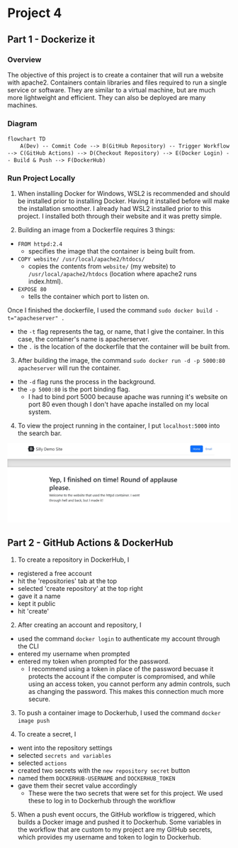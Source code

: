 # Project 4

## Part 1 - Dockerize it

### Overview
The objective of this project is to create a container that will run a website with apache2. Containers contain libraries and files required to run a single service or software. They are similar to a virtual machine, but are much more lightweight and efficient. They can also be deployed are many machines.

### Diagram

```mermaid
flowchart TD
    A(Dev) -- Commit Code --> B(GitHub Repository) -- Trigger Workflow --> C(GitHub Actions) --> D(Checkout Repository) --> E(Docker Login) -- Build & Push --> F(DockerHub)
```
  
### Run Project Locally
1. When installing Docker for Windows, WSL2 is recommended and should be installed prior to installing Docker. Having it installed before will make the installation smoother. I already had WSL2 installed prior to this project. I installed both through their website and it was pretty simple.
  
2. Building an image from a Dockerfile requires 3 things:  
  *  ` FROM httpd:2.4 `  
     * specifies the image that the container is being built from. 
  *  ` COPY website/ /usr/local/apache2/htdocs/ ` 
     * copies the contents from `website/` (my website) to `/usr/local/apache2/htdocs` (location where apache2 runs index.html).
  * `EXPOSE 80` 
     * tells the container which port to listen on.
     
  Once I finished the dockerfile, I used the command ` sudo docker build -t="apacheserver" . `
  * the `-t` flag represents the tag, or name, that I give the container. In this case, the container's name is apacherserver.
  * the `.` is the location of the dockerfile that the container will be built from.
     
 3. After building the image, the command `sudo docker run -d -p 5000:80 apacheserver` will run the container.
  * the `-d` flag runs the process in the background.
  * the `-p 5000:80` is the port binding flag.
    * I had to bind port 5000 because apache was running it's website on port 80 even though I don't have apache installed on my local system.

 4. To view the project running in the container, I put `localhost:5000` into the search bar.
 
 ![My Website](https://github.com/WSU-kduncan/3120-cicd-tylerireland/blob/main/apachesite.JPG)
     
 
 
 ## Part 2 - GitHub Actions & DockerHub
 
 1. To create a repository in DockerHub, I
   * registered a free account
   * hit the 'repositories' tab at the top
   * selected 'create repository' at the top right
   * gave it a name
   * kept it public
   * hit 'create'

2. After creating an account and repository, I 
  * used the command `docker login` to authenticate my account through the CLI
  * entered my username when prompted
  * entered my token when prompted for the password.
    * I recommend using a token in place of the password becuase it protects the account if the computer is compromised, and while using an access token, you cannot perform any admin controls, such as changing the password. This makes this connection much more secure.
    
3. To push a container image to Dockerhub, I used the command `docker image push`

4. To create a secret, I
  * went into the repository settings
  * selected `secrets and variables`
  * selected `actions`
  * created two secrets with the `new repository secret` button
  * named them `DOCKERHUB-USERNAME` and `DOCKERHUB_TOKEN`
  * gave them their secret value accordingly
    * These were the two secrets that were set for this project. We used these to log in to Dockerhub through the workflow 

5. When a push event occurs, the GitHub workflow is triggered, which builds a Docker image and pushed it to Dockerhub. Some variables in the workflow that are custom to my project are my GitHub secrets, which provides my username and token to login to Dockerhub.


